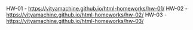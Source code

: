 HW-01 - https://vityamachine.github.io/html-homeworks/hw-01/
HW-02 - https://vityamachine.github.io/html-homeworks/hw-02/
HW-03 - https://vityamachine.github.io/html-homeworks/hw-03/
